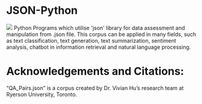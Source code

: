 # JSON-Python
<img src="https://www.nylas.com/wp-content/uploads/JSON_Blog_Hero.png">
Python Programs which utilise 'json' library for data assessment and  manipulation from .json file.
This corpus can be applied in many fields, such as text classification, text generation, text
summarization, sentiment analysis, chatbot in information retrieval and natural language
processing. 


# Acknowledgements and Citations:
“QA_Pairs.json” is a corpus created by Dr. Vivian Hu’s research team at Ryerson University, Toronto.
